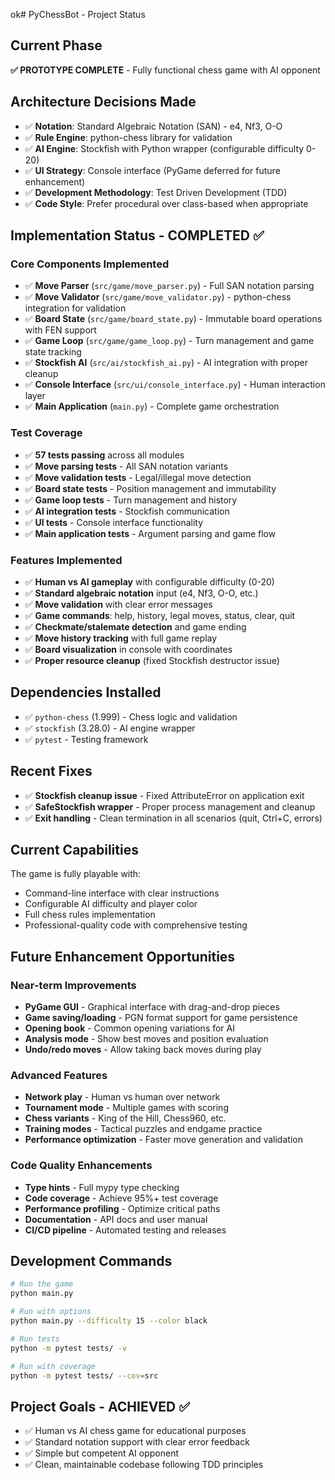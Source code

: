 ok# PyChessBot - Project Status

## Current Phase
**✅ PROTOTYPE COMPLETE** - Fully functional chess game with AI opponent

## Architecture Decisions Made
- ✅ **Notation**: Standard Algebraic Notation (SAN) - e4, Nf3, O-O
- ✅ **Rule Engine**: python-chess library for validation
- ✅ **AI Engine**: Stockfish with Python wrapper (configurable difficulty 0-20)
- ✅ **UI Strategy**: Console interface (PyGame deferred for future enhancement)
- ✅ **Development Methodology**: Test Driven Development (TDD)
- ✅ **Code Style**: Prefer procedural over class-based when appropriate

## Implementation Status - COMPLETED ✅

### Core Components Implemented
- ✅ **Move Parser** (`src/game/move_parser.py`) - Full SAN notation parsing
- ✅ **Move Validator** (`src/game/move_validator.py`) - python-chess integration for validation
- ✅ **Board State** (`src/game/board_state.py`) - Immutable board operations with FEN support
- ✅ **Game Loop** (`src/game/game_loop.py`) - Turn management and game state tracking
- ✅ **Stockfish AI** (`src/ai/stockfish_ai.py`) - AI integration with proper cleanup
- ✅ **Console Interface** (`src/ui/console_interface.py`) - Human interaction layer
- ✅ **Main Application** (`main.py`) - Complete game orchestration

### Test Coverage
- ✅ **57 tests passing** across all modules
- ✅ **Move parsing tests** - All SAN notation variants
- ✅ **Move validation tests** - Legal/illegal move detection
- ✅ **Board state tests** - Position management and immutability
- ✅ **Game loop tests** - Turn management and history
- ✅ **AI integration tests** - Stockfish communication
- ✅ **UI tests** - Console interface functionality
- ✅ **Main application tests** - Argument parsing and game flow

### Features Implemented
- ✅ **Human vs AI gameplay** with configurable difficulty (0-20)
- ✅ **Standard algebraic notation** input (e4, Nf3, O-O, etc.)
- ✅ **Move validation** with clear error messages
- ✅ **Game commands**: help, history, legal moves, status, clear, quit
- ✅ **Checkmate/stalemate detection** and game ending
- ✅ **Move history tracking** with full game replay
- ✅ **Board visualization** in console with coordinates
- ✅ **Proper resource cleanup** (fixed Stockfish destructor issue)

## Dependencies Installed
- ✅ `python-chess` (1.999) - Chess logic and validation
- ✅ `stockfish` (3.28.0) - AI engine wrapper  
- ✅ `pytest` - Testing framework

## Recent Fixes
- ✅ **Stockfish cleanup issue** - Fixed AttributeError on application exit
- ✅ **SafeStockfish wrapper** - Proper process management and cleanup
- ✅ **Exit handling** - Clean termination in all scenarios (quit, Ctrl+C, errors)

## Current Capabilities
The game is fully playable with:
- Command-line interface with clear instructions
- Configurable AI difficulty and player color
- Full chess rules implementation
- Professional-quality code with comprehensive testing

## Future Enhancement Opportunities

### Near-term Improvements
- **PyGame GUI** - Graphical interface with drag-and-drop pieces
- **Game saving/loading** - PGN format support for game persistence
- **Opening book** - Common opening variations for AI
- **Analysis mode** - Show best moves and position evaluation
- **Undo/redo moves** - Allow taking back moves during play

### Advanced Features
- **Network play** - Human vs human over network
- **Tournament mode** - Multiple games with scoring
- **Chess variants** - King of the Hill, Chess960, etc.
- **Training modes** - Tactical puzzles and endgame practice
- **Performance optimization** - Faster move generation and validation

### Code Quality Enhancements
- **Type hints** - Full mypy type checking
- **Code coverage** - Achieve 95%+ test coverage
- **Performance profiling** - Optimize critical paths
- **Documentation** - API docs and user manual
- **CI/CD pipeline** - Automated testing and releases

## Development Commands
```bash
# Run the game
python main.py

# Run with options
python main.py --difficulty 15 --color black

# Run tests
python -m pytest tests/ -v

# Run with coverage
python -m pytest tests/ --cov=src
```

## Project Goals - ACHIEVED ✅
- ✅ Human vs AI chess game for educational purposes
- ✅ Standard notation support with clear error feedback  
- ✅ Simple but competent AI opponent
- ✅ Clean, maintainable codebase following TDD principles